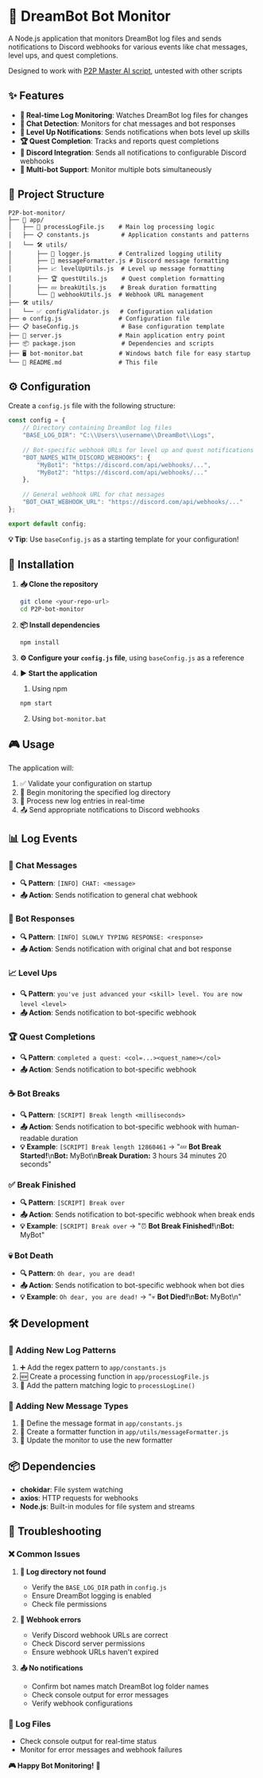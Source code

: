 # 🤖 DreamBot Bot Monitor

A Node.js application that monitors DreamBot log files and sends notifications to Discord webhooks for various events like chat messages, level ups, and quest completions.

Designed to work with [P2P Master AI script](https://dreambot.org/forums/index.php?/topic/26725-p2p-master-ai-machine-learning-1-click-account-builder/), untested with other scripts

## ✨ Features

- **📡 Real-time Log Monitoring**: Watches DreamBot log files for changes
- **💬 Chat Detection**: Monitors for chat messages and bot responses
- **🎯 Level Up Notifications**: Sends notifications when bots level up skills
- **🏆 Quest Completion**: Tracks and reports quest completions
- **🔗 Discord Integration**: Sends all notifications to configurable Discord webhooks
- **🤖 Multi-bot Support**: Monitor multiple bots simultaneously

## 📁 Project Structure

```
P2P-bot-monitor/
├── 📂 app/
│   ├── 📄 processLogFile.js    # Main log processing logic
│   ├── 📋 constants.js         # Application constants and patterns
│   └── 🛠️ utils/
│       ├── 📝 logger.js        # Centralized logging utility
│       ├── 💬 messageFormatter.js # Discord message formatting
│       ├── 📈 levelUpUtils.js  # Level up message formatting
│       ├── 🏆 questUtils.js    # Quest completion formatting
│       ├── 💤 breakUtils.js    # Break duration formatting
│       └── 🔗 webhookUtils.js  # Webhook URL management
├── 🛠️ utils/
│   └── ✅ configValidator.js   # Configuration validation
├── ⚙️ config.js                # Configuration file
├── 📋 baseConfig.js            # Base configuration template
├── 🚀 server.js                # Main application entry point
├── 📦 package.json             # Dependencies and scripts
├── 🖥️ bot-monitor.bat          # Windows batch file for easy startup
└── 📖 README.md                # This file
```

## ⚙️ Configuration

Create a `config.js` file with the following structure:

```javascript
const config = {
    // Directory containing DreamBot log files
    "BASE_LOG_DIR": "C:\\Users\\username\\DreamBot\\Logs",
    
    // Bot-specific webhook URLs for level up and quest notifications
    "BOT_NAMES_WITH_DISCORD_WEBHOOKS": {
        "MyBot1": "https://discord.com/api/webhooks/...",
        "MyBot2": "https://discord.com/api/webhooks/..."
    },
    
    // General webhook URL for chat messages
    "BOT_CHAT_WEBHOOK_URL": "https://discord.com/api/webhooks/..."
};

export default config;
```

**💡 Tip**: Use `baseConfig.js` as a starting template for your configuration!

## 🚀 Installation

1. **📥 Clone the repository**
   ```bash
   git clone <your-repo-url>
   cd P2P-bot-monitor
   ```

2. **📦 Install dependencies**
   ```bash
   npm install
   ```

3. **⚙️ Configure your `config.js` file**, using `baseConfig.js` as a reference

4. **▶️ Start the application**
   1. Using npm
   ```bash
   npm start
   ```
   2. Using `bot-monitor.bat`

## 🎮 Usage

The application will:
1. ✅ Validate your configuration on startup
2. 👀 Begin monitoring the specified log directory
3. 🔄 Process new log entries in real-time
4. 📤 Send appropriate notifications to Discord webhooks

## 📊 Log Events

### 💬 Chat Messages
- **🔍 Pattern**: `[INFO] CHAT: <message>`
- **📤 Action**: Sends notification to general chat webhook

### 🤖 Bot Responses
- **🔍 Pattern**: `[INFO] SLOWLY TYPING RESPONSE: <response>`
- **📤 Action**: Sends notification with original chat and bot response

### 📈 Level Ups
- **🔍 Pattern**: `you've just advanced your <skill> level. You are now level <level>`
- **📤 Action**: Sends notification to bot-specific webhook

### 🏆 Quest Completions
- **🔍 Pattern**: `completed a quest: <col=...><quest_name></col>`
- **📤 Action**: Sends notification to bot-specific webhook

### ☕ Bot Breaks
- **🔍 Pattern**: `[SCRIPT] Break length <milliseconds>`
- **📤 Action**: Sends notification to bot-specific webhook with human-readable duration
- **💡 Example**: `[SCRIPT] Break length 12860461` → "💤 **Bot Break Started!**\n**Bot:** MyBot\n**Break Duration:** 3 hours 34 minutes 20 seconds"

### ✅ Break Finished
- **🔍 Pattern**: `[SCRIPT] Break over`
- **📤 Action**: Sends notification to bot-specific webhook when break ends
- **💡 Example**: `[SCRIPT] Break over` → "⏰ **Bot Break Finished!**\n**Bot:** MyBot"

### 💀 Bot Death
- **🔍 Pattern**: `Oh dear, you are dead!`
- **📤 Action**: Sends notification to bot-specific webhook when bot dies
- **💡 Example**: `Oh dear, you are dead!` → "💀 **Bot Died!**\n**Bot:** MyBot\n"

## 🛠️ Development

### 🔧 Adding New Log Patterns
1. ➕ Add the regex pattern to `app/constants.js`
2. 🆕 Create a processing function in `app/processLogFile.js`
3. 🔗 Add the pattern matching logic to `processLogLine()`

### 💬 Adding New Message Types
1. 📝 Define the message format in `app/constants.js`
2. 🎨 Create a formatter function in `app/utils/messageFormatter.js`
3. 🔄 Update the monitor to use the new formatter

## 📦 Dependencies

- **chokidar**: File system watching
- **axios**: HTTP requests for webhooks
- **Node.js**: Built-in modules for file system and streams

## 🚨 Troubleshooting

### ❌ Common Issues

1. **📁 Log directory not found**
   - Verify the `BASE_LOG_DIR` path in `config.js`
   - Ensure DreamBot logging is enabled
   - Check file permissions

2. **🔗 Webhook errors**
   - Verify Discord webhook URLs are correct
   - Check Discord server permissions
   - Ensure webhook URLs haven't expired

3. **📤 No notifications**
   - Confirm bot names match DreamBot log folder names
   - Check console output for error messages
   - Verify webhook configurations

### 📝 Log Files
- Check console output for real-time status
- Monitor for error messages and webhook failures

**🎮 Happy Bot Monitoring!** 🚀
